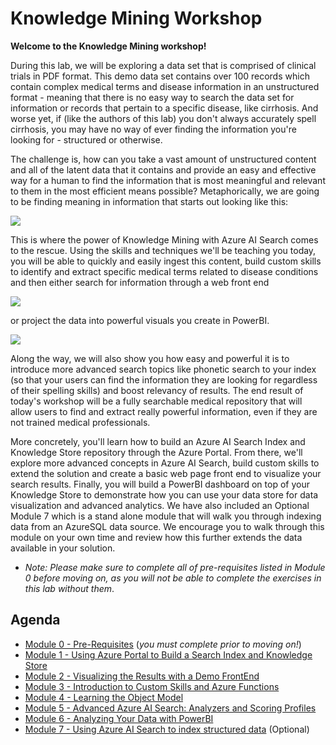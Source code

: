# Knowledge Mining Workshop

**Welcome to the Knowledge Mining workshop!** 

During this lab, we will be exploring a data set that is comprised of clinical trials in PDF format.  This demo data set contains over 100 records which contain complex medical terms and disease information in an unstructured format - meaning that there is no easy way to search the data set for information or records that pertain to a specific disease, like cirrhosis.  And worse yet, if (like the authors of this lab) you don't always accurately spell cirrhosis, you may have no way of ever finding the information you're looking for - structured or otherwise.

The challenge is, how can you take a vast amount of unstructured content and all of the latent data that it contains and provide an easy and effective way for a human to find the information that is most meaningful and relevant to them in the most efficient means possible?  Metaphorically, we are going to be finding meaning in information that starts out looking like this:

![](images/unstructured.png)

This is where the power of Knowledge Mining with Azure AI Search comes to the rescue.  Using the skills and techniques we'll be teaching you today, you will be able to quickly and easily ingest this content, build custom skills to identify and extract specific medical terms related to disease conditions and then either search for information through a web front end

![](images/results.png)

or project the data into powerful visuals  you create in PowerBI.  

![](images/mod5/ks-pbi-visual5-filledmap-graph.png)

Along the way, we will also show you how easy and powerful it is to introduce more advanced search topics like phonetic search to your index (so that your users can find the information they are looking for regardless of their spelling skills) and boost relevancy of results.  The end result of today's workshop will be a fully searchable medical repository that will allow users to find and extract really powerful information, even if they are not trained medical professionals.  

More concretely, you'll learn how to build an Azure AI Search Index and Knowledge Store repository through the Azure Portal. From there, we'll explore more advanced concepts in Azure AI Search, build custom skills to extend the solution and create a basic web page front end to visualize your search results. Finally, you will build a PowerBI dashboard on top of your Knowledge Store to demonstrate how you can use your data store for data visualization and advanced analytics. We have also included an Optional Module 7 which is a stand alone module that will walk you through indexing data from an AzureSQL data source. We encourage you to walk through this module on your own time and review how this further extends the data available in your solution.

+ *Note: Please make sure to complete all of pre-requisites listed in Module 0 before moving on, as you will not be able to complete the exercises in this lab without them*.

## Agenda

+ [Module 0 - Pre-Requisites](./Module%200.md) (*you must complete prior to moving on!*)
+ [Module 1 - Using Azure Portal to Build a Search Index and Knowledge Store](./Module%201.md)
+ [Module 2 - Visualizing the Results with a Demo FrontEnd](./Module%202.md)
+ [Module 3 - Introduction to Custom Skills and Azure Functions](./Module%203.md)
+ [Module 4 - Learning the Object Model](./Module%204.md)
+ [Module 5 - Advanced Azure AI Search: Analyzers and Scoring Profiles](./Module%205.md)
+ [Module 6 - Analyzing Your Data with PowerBI](./Module%206.md)
+ [Module 7 - Using Azure AI Search to index structured data](./Module%207.md) (Optional)
